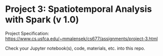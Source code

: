 # Project 3: Spatiotemporal Analysis with Spark (v 1.0)

Project Specification: https://www.cs.usfca.edu/~mmalensek/cs677/assignments/project-3.html

Check your Jupyter notebook(s), code, materials, etc. into this repo.

